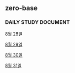 ## zero-base
### DAILY STUDY DOCUMENT

[8월 28일](./0828/README.md)


[8월 29일](./0829/README.md)

[8월 30일](./0830/README.md)

[8월 31일](./0831/README.md)

